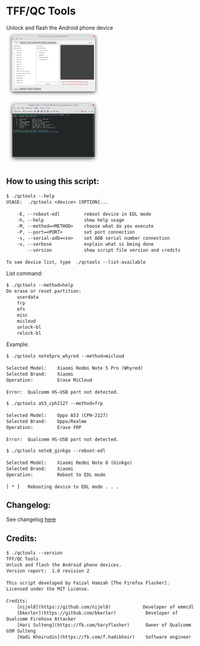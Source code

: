 # TFF/QC Tools
Unlock and flash the Android phone device
<img src="assets/resources/images/gui_mode.png" alt="GUI mode (Beta version)" width="50%"/> <img src="assets/resources/images/command_line.png" alt="Command Line mode" width="50%"/>

## How to using this script:
```
$ ./qctools --help
USAGE:  ./qctools <device> [OPTION]...

    -E, --reboot-edl         reboot device in EDL mode
    -h, --help               show help usage
    -M, --method=<METHOD>    choose what do you execute
    -P, --port=<PORT>        set port connection
    -s, --serial-adb=<sn>    set ADB serial number connection
    -v, --verbose            explain what is being done
        --version            show script file version and credits

To see device list, type  ./qctools --list-available
```

List command:
```
$ ./qctools --method=help
Do erase or reset partition:
    userdata
    frp
    efs
    misc
    micloud
    unlock-bl
    relock-bl
```

Example:
```
$ ./qctools note5pro_whyred --method=micloud

Selected Model:    Xiaomi Redmi Note 5 Pro (Whyred)
Selected Brand:    Xiaomi
Operation:         Erase MiCloud

Error:  Qualcomm HS-USB port not detected.

```
```
$ ./qctools a53_cph2127 --method=frp

Selected Model:    Oppo A53 (CPH-2127)
Selected Brand:    Oppo/Realme
Operation:         Erase FRP

Error:  Qualcomm HS-USB port not detected.

```
```
$ ./qctools note8_ginkgo --reboot-edl

Selected Model:    Xiaomi Redmi Note 8 (Ginkgo)
Selected Brand:    Xiaomi
Operation:         Reboot to EDL mode

[ * ]   Rebooting device to EDL mode . . .
```

## Changelog:

See changelog [here](https://github.com/thefirefox12537/qctools_tff/blob/master/CHANGELOG)

## Credits:
```
$ ./qctools --version
TFF/QC Tools
Unlock and flash the Android phone devices.
Version report:  1.0 revision 2

This script developed by Faizal Hamzah [The Firefox Flasher].
Licensed under the MIT License.

Credits:
    [nijel8](https://github.com/nijel8)            Developer of emmcdl
    [bkerler](https://github.com/bkerler)           Developer of Qualcomm Firehose Attacker
    [Hari Sulteng](https://fb.com/haryflasher)      Owner of Qualcomm GSM Sulteng
    [Hadi Khoirudin](https://fb.com/f.hadikhoir)    Software engineer
```
